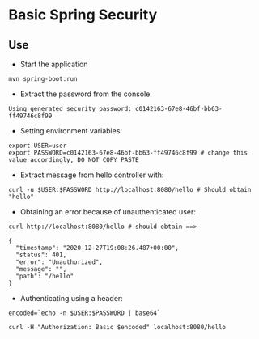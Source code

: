 # Basic Spring Security

## Use

* Start the application
```shell script
mvn spring-boot:run
```

* Extract the password from the console:

```shell script
Using generated security password: c0142163-67e8-46bf-bb63-ff49746c8f99
```

* Setting environment variables:

```shell script
export USER=user
export PASSWORD=c0142163-67e8-46bf-bb63-ff49746c8f99 # change this value accordingly, DO NOT COPY PASTE
```

* Extract message from hello controller with:

```shell script
curl -u $USER:$PASSWORD http://localhost:8080/hello # Should obtain "hello"
```

* Obtaining an error because of unauthenticated user:

```shell script
curl http://localhost:8080/hello # should obtain ==>
 
{
  "timestamp": "2020-12-27T19:08:26.487+00:00",
  "status": 401,
  "error": "Unauthorized",
  "message": "",
  "path": "/hello"
}
```

* Authenticating using a header:

```shell script
encoded=`echo -n $USER:$PASSWORD | base64`
``` 

```shell script
curl -H "Authorization: Basic $encoded" localhost:8080/hello
```

